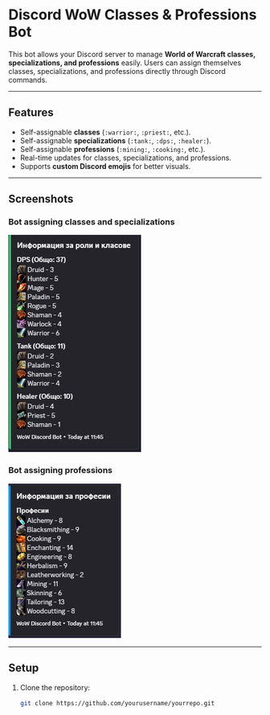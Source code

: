 # Discord WoW Classes & Professions Bot

This bot allows your Discord server to manage **World of Warcraft classes, specializations, and professions** easily. Users can assign themselves classes, specializations, and professions directly through Discord commands.

---

## Features

- Self-assignable **classes** (`:warrior:`, `:priest:`, etc.).
- Self-assignable **specializations** (`:tank:`, `:dps:`, `:healer:`).
- Self-assignable **professions** (`:mining:`, `:cooking:`, etc.).
- Real-time updates for classes, specializations, and professions.
- Supports **custom Discord emojis** for better visuals.

---

## Screenshots

### Bot assigning classes and specializations
![Bot Screenshot 1](images/discbot.jpg)

### Bot assigning professions
![Bot Screenshot 2](images/discbot2.jpg)

---

## Setup

1. Clone the repository:
   ```bash
   git clone https://github.com/yourusername/yourrepo.git
